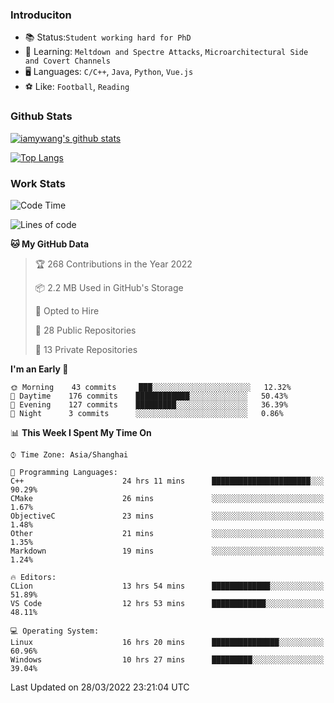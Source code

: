 ### Introduciton

- 📚 Status:`Student working hard for PhD`
- 🔎 Learning: `Meltdown and Spectre Attacks`, `Microarchitectural Side and Covert Channels`
- 🖥️ Languages: `C/C++`, `Java`, `Python`, `Vue.js`
- ⚽ Like: `Football`, `Reading`

### Github Stats

[![iamywang's github stats](https://github-readme-stats.vercel.app/api?username=iamywang&count_private=true&show_icons=true)]()

[![Top Langs](https://github-readme-stats.vercel.app/api/top-langs/?username=iamywang&layout=compact)]()

### Work Stats

<!--START_SECTION:waka-->
![Code Time](http://img.shields.io/badge/Code%20Time-205%20hrs%2039%20mins-blue)

![Lines of code](https://img.shields.io/badge/From%20Hello%20World%20I%27ve%20Written-523%20Thousand%20lines%20of%20code-blue)

**🐱 My GitHub Data** 

> 🏆 268 Contributions in the Year 2022
 > 
> 📦 2.2 MB Used in GitHub's Storage 
 > 
> 💼 Opted to Hire
 > 
> 📜 28 Public Repositories 
 > 
> 🔑 13 Private Repositories  
 > 
**I'm an Early 🐤** 

```text
🌞 Morning    43 commits     ███░░░░░░░░░░░░░░░░░░░░░░   12.32% 
🌆 Daytime    176 commits    ████████████░░░░░░░░░░░░░   50.43% 
🌃 Evening    127 commits    █████████░░░░░░░░░░░░░░░░   36.39% 
🌙 Night      3 commits      ░░░░░░░░░░░░░░░░░░░░░░░░░   0.86%

```


📊 **This Week I Spent My Time On** 

```text
⌚︎ Time Zone: Asia/Shanghai

💬 Programming Languages: 
C++                      24 hrs 11 mins      ██████████████████████░░░   90.29% 
CMake                    26 mins             ░░░░░░░░░░░░░░░░░░░░░░░░░   1.67% 
ObjectiveC               23 mins             ░░░░░░░░░░░░░░░░░░░░░░░░░   1.48% 
Other                    21 mins             ░░░░░░░░░░░░░░░░░░░░░░░░░   1.35% 
Markdown                 19 mins             ░░░░░░░░░░░░░░░░░░░░░░░░░   1.24%

🔥 Editors: 
CLion                    13 hrs 54 mins      █████████████░░░░░░░░░░░░   51.89% 
VS Code                  12 hrs 53 mins      ████████████░░░░░░░░░░░░░   48.11%

💻 Operating System: 
Linux                    16 hrs 20 mins      ███████████████░░░░░░░░░░   60.96% 
Windows                  10 hrs 27 mins      █████████░░░░░░░░░░░░░░░░   39.04%

```


 Last Updated on 28/03/2022 23:21:04 UTC
<!--END_SECTION:waka-->
